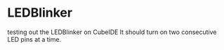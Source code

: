 # LEDBlinker
testing out the LEDBlinker on CubeIDE
It should turn on two consecutive LED pins at a time.
